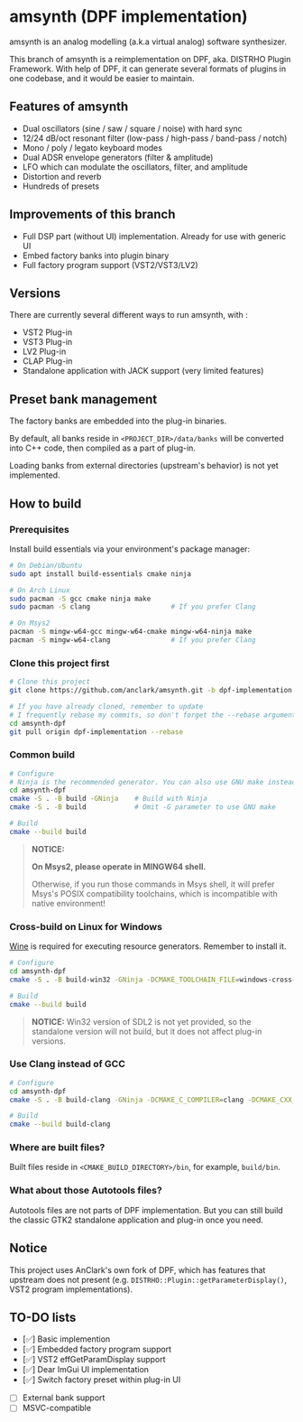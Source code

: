 # amsynth (DPF implementation)

amsynth is an analog modelling (a.k.a virtual analog) software synthesizer.

This branch of amsynth is a reimplementation on DPF, aka. DISTRHO Plugin Framework. With help of DPF, it can generate several formats of plugins in one codebase, and it would be easier to maintain.

## Features of amsynth

* Dual oscillators (sine / saw / square / noise) with hard sync
* 12/24 dB/oct resonant filter (low-pass / high-pass / band-pass / notch)
* Mono / poly / legato keyboard modes
* Dual ADSR envelope generators (filter & amplitude)
* LFO which can modulate the oscillators, filter, and amplitude
* Distortion and reverb
* Hundreds of presets

## Improvements of this branch

* Full DSP part (without UI) implementation. Already for use with generic UI
* Embed factory banks into plugin binary
* Full factory program support (VST2/VST3/LV2)

## Versions

There are currently several different ways to run amsynth, with :

* VST2 Plug-in
* VST3 Plug-in
* LV2 Plug-in
* CLAP Plug-in
* Standalone application with JACK support (very limited features)

## Preset bank management

The factory banks are embedded into the plug-in binaries.

By default, all banks reside in `<PROJECT_DIR>/data/banks` will be converted into C++ code, then compiled as a part of plug-in.

Loading banks from external directories (upstream's behavior) is not yet implemented.

## How to build

### Prerequisites

Install build essentials via your environment's package manager:

```bash
# On Debian/Ubuntu
sudo apt install build-essentials cmake ninja

# On Arch Linux
sudo pacman -S gcc cmake ninja make
sudo pacman -S clang                    # If you prefer Clang

# On Msys2
pacman -S mingw-w64-gcc mingw-w64-cmake mingw-w64-ninja make
pacman -S mingw-w64-clang               # If you prefer Clang
```

### Clone this project first

```bash
# Clone this project
git clone https://github.com/anclark/amsynth.git -b dpf-implementation --recursive amsynth-dpf

# If you have already cloned, remember to update
# I frequently rebase my commits, so don't forget the --rebase argument!
cd amsynth-dpf
git pull origin dpf-implementation --rebase
```

### Common build

```bash
# Configure
# Ninja is the recommended generator. You can also use GNU make instead.
cd amsynth-dpf
cmake -S . -B build -GNinja    # Build with Ninja
cmake -S . -B build            # Omit -G parameter to use GNU make

# Build
cmake --build build
```

> **NOTICE:**
>
> **On Msys2, please operate in MINGW64 shell.**
>
> Otherwise, if you run those commands in Msys shell, it will prefer Msys's POSIX compatibility toolchains, which is incompatible with native environment!

### Cross-build on Linux for Windows

[Wine](https://winehq.org) is required for executing resource generators. Remember to install it.

```bash
# Configure
cd amsynth-dpf
cmake -S . -B build-win32 -GNinja -DCMAKE_TOOLCHAIN_FILE=windows-cross-build.cmake

# Build
cmake --build build
```

> **NOTICE:** Win32 version of SDL2 is not yet provided, so the standalone version will not build, but it does not affect plug-in versions.

### Use Clang instead of GCC

```bash
# Configure
cd amsynth-dpf
cmake -S . -B build-clang -GNinja -DCMAKE_C_COMPILER=clang -DCMAKE_CXX_COMPILER=clang++

# Build
cmake --build build-clang
```

### Where are built files?

Built files reside in `<CMAKE_BUILD_DIRECTORY>/bin`, for example, `build/bin`.

### What about those Autotools files?

Autotools files are not parts of DPF implementation. But you can still build the classic GTK2 standalone application and plug-in once you need.

## Notice

This project uses AnClark's own fork of DPF, which has features that upstream does not present (e.g. `DISTRHO::Plugin::getParameterDisplay()`, VST2 program implementations).

## TO-DO lists

- [✅] Basic implemention
- [✅] Embedded factory program support
- [✅] VST2 effGetParamDisplay support
- [✅] Dear ImGui UI implementation
- [✅] Switch factory preset within plug-in UI
- [  ] External bank support
- [  ] MSVC-compatible
